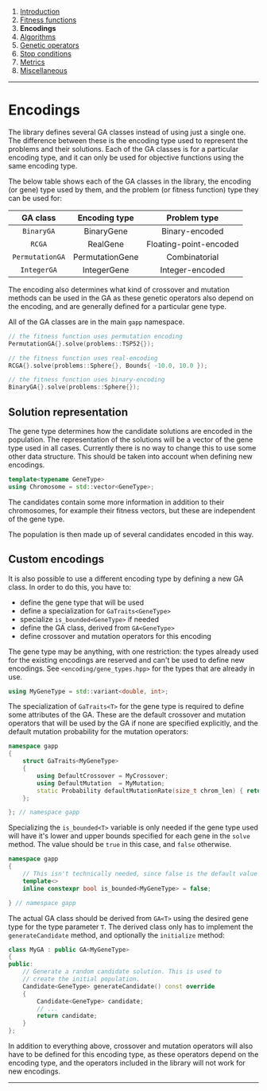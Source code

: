 
1. [Introduction](introduction.md)  
2. [Fitness functions](fitness-functions.md)  
3. **Encodings**  
4. [Algorithms](algorithms.md)  
5. [Genetic operators](genetic-operators.md)  
6. [Stop conditions](stop-conditions.md)  
7. [Metrics](metrics.md)    
8. [Miscellaneous](miscellaneous.md)

------------------------------------------------------------------------------------------------

# Encodings

The library defines several GA classes instead of using just a single one.
The difference between these is the encoding type used to represent the
problems and their solutions. Each of the GA classes is for a particular
encoding type, and it can only be used for objective functions using the
same encoding type.

The below table shows each of the GA classes in the library, the encoding
(or gene) type used by them, and the problem (or fitness function) type
they can be used for:

  |     GA class    |  Encoding type  |      Problem type      |
  |:---------------:|:---------------:|:----------------------:|
  |   `BinaryGA`    |   BinaryGene    |    Binary-encoded      |
  |     `RCGA`      |    RealGene     | Floating-point-encoded |
  | `PermutationGA` | PermutationGene |     Combinatorial      |
  |   `IntegerGA`   |   IntegerGene   |    Integer-encoded     |

The encoding also determines what kind of crossover and mutation methods
can be used in the GA as these genetic operators also depend on the
encoding, and are generally defined for a particular gene type.

All of the GA classes are in the main `gapp` namespace.

```cpp
// the fitness function uses permutation encoding
PermutationGA{}.solve(problems::TSP52{});

// the fitness function uses real-encoding
RCGA{}.solve(problems::Sphere{}, Bounds{ -10.0, 10.0 });

// the fitness function uses binary-encoding
BinaryGA{}.solve(problems::Sphere{});
```

## Solution representation

The gene type determines how the candidate solutions are encoded in
the population. The representation of the solutions will be a vector
of the gene type used in all cases. Currently there is no way to
change this to use some other data structure. This should be taken
into account when defining new encodings.

```cpp
template<typename GeneType>
using Chromosome = std::vector<GeneType>;
```

The candidates contain some more information in addition to their
chromosomes, for example their fitness vectors, but these are
independent of the gene type.

The population is then made up of several candidates encoded in
this way.

## Custom encodings

It is also possible to use a different encoding type by defining a
new GA class. In order to do this, you have to:

 - define the gene type that will be used
 - define a specialization for `GaTraits<GeneType>`
 - specialize `is_bounded<GeneType>` if needed
 - define the GA class, derived from `GA<GeneType>`
 - define crossover and mutation operators for this encoding

The gene type may be anything, with one restriction: the types
already used for the existing encodings are reserved and can't
be used to define new encodings. See `<encoding/gene_types.hpp>`
for the types that are already in use.

```cpp
using MyGeneType = std::variant<double, int>;
```

The specialization of `GaTraits<T>` for the gene type is
required to define some attributes of the GA. These are the
default crossover and mutation operators that will be used
by the GA if none are specified explicitly, and the default
mutation probability for the mutation operators:

```cpp
namespace gapp
{
    struct GaTraits<MyGeneType>
    {
        using DefaultCrossover = MyCrossover;
        using DefaultMutation  = MyMutation;
        static Probability defaultMutationRate(size_t chrom_len) { return 1.0 / chrom_len; }
    };

}; // namespace gapp
```

Specializing the `is_bounded<T>` variable is only needed if
the gene type used will have it's lower and upper bounds specified
for each gene in the `solve` method. The value should be `true` in
this case, and `false` otherwise.

```cpp
namespace gapp
{
    // This isn't technically needed, since false is the default value
    template<>
    inline constexpr bool is_bounded<MyGeneType> = false;

} // namespace gapp
```

The actual GA class should be derived from `GA<T>` using the desired gene
type for the type parameter `T`. The derived class only has to implement
the `generateCandidate` method, and optionally the `initialize` method:

```cpp
class MyGA : public GA<MyGeneType>
{
public:
    // Generate a random candidate solution. This is used to
    // create the initial population.
    Candidate<GeneType> generateCandidate() const override
    {
        Candidate<GeneType> candidate;
        // ...
        return candidate;
    }
};
```

In addition to everything above, crossover and mutation operators will
also have to be defined for this encoding type, as these operators depend
on the encoding type, and the operators included in the library will not
work for new encodings.

------------------------------------------------------------------------------------------------
